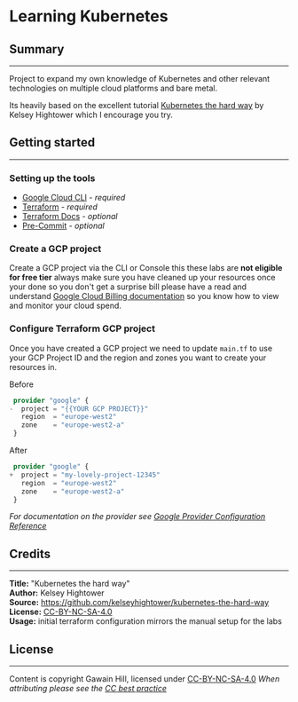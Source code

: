 
# Learning Kubernetes

## Summary

---
Project to expand my own knowledge of Kubernetes and other relevant technologies on multiple cloud platforms and bare metal.

Its heavily based on the excellent tutorial [Kubernetes the hard way](#credits) by Kelsey Hightower which I encourage you try.

## Getting started

---

### Setting up the tools

* [Google Cloud CLI](https://cloud.google.com/sdk/docs/install) - *required*
* [Terraform](https://developer.hashicorp.com/terraform/downloads) - *required*
* [Terraform Docs](https://terraform-docs.io/user-guide/installation/) - *optional*
* [Pre-Commit](https://pre-commit.com/#install) - *optional*

### Create a GCP project

Create a GCP project via the CLI or Console this these labs are **not eligible for free tier** always make sure you have cleaned up your resources once your done so you don't get a surprise bill please have a read and understand [Google Cloud Billing documentation](https://cloud.google.com/billing/docs) so you know how to view and monitor your cloud spend.

### Configure Terraform GCP project

Once you have created a GCP project we need to update `main.tf` to use your GCP Project ID and the region and zones you want to create your resources in.

Before

```terraform
 provider "google" {
-  project = "{{YOUR GCP PROJECT}}"
   region  = "europe-west2"
   zone    = "europe-west2-a"
 }
```

After

```terraform
 provider "google" {
+  project = "my-lovely-project-12345"
   region  = "europe-west2"
   zone    = "europe-west2-a"
 }
```

*For documentation on the provider see [Google Provider Configuration Reference](https://registry.terraform.io/providers/hashicorp/google/latest/docs/guides/provider_reference)*

## Credits

---
**Title:** "Kubernetes the hard way"\
**Author:** Kelsey Hightower\
**Source:** <https://github.com/kelseyhightower/kubernetes-the-hard-way>\
**License:** [CC-BY-NC-SA-4.0](https://creativecommons.org/licenses/by-nc-sa/4.0/)\
**Usage:** initial terraform configuration mirrors the manual setup for the labs

## License

---
Content is copyright Gawain Hill, licensed under [CC-BY-NC-SA-4.0](https://creativecommons.org/licenses/by-nc-sa/4.0/)
*When attributing please see the [CC best practice](https://wiki.creativecommons.org/wiki/Best_practices_for_attribution#This_is_a_great_attribution_for_an_image_you_modified_slightly)*
